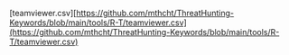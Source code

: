 [teamviewer.csv][https://github.com/mthcht/ThreatHunting-Keywords/blob/main/tools/R-T/teamviewer.csv](https://github.com/mthcht/ThreatHunting-Keywords/blob/main/tools/R-T/teamviewer.csv)

